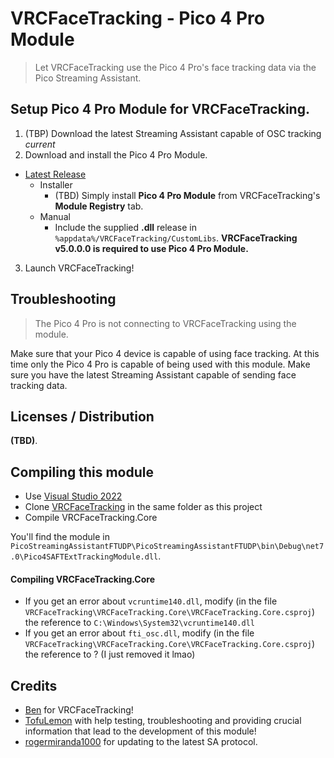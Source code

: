 # VRCFaceTracking - Pico 4 Pro Module

> Let VRCFaceTracking use the Pico 4 Pro's face tracking data via the Pico Streaming Assistant.

## Setup **Pico 4 Pro Module** for **VRCFaceTracking**.

1. (TBP) Download the latest Streaming Assistant capable of OSC tracking *current*
2. Download and install the Pico 4 Pro Module.
* [Latest Release](https://github.com/regzo2/PicoStreamingAssistantFTUDP/releases)
  * Installer
    * (TBD) Simply install **Pico 4 Pro Module** from VRCFaceTracking's **Module Registry** tab.
  * Manual
    * Include the supplied **.dll** release in `%appdata%/VRCFaceTracking/CustomLibs`. 
**VRCFaceTracking v5.0.0.0 is required to use Pico 4 Pro Module.**

3. Launch VRCFaceTracking!

## Troubleshooting

> The Pico 4 Pro is not connecting to VRCFaceTracking using the module.

Make sure that your Pico 4 device is capable of using face tracking. 
At this time only the Pico 4 Pro is capable of being used with this module.
Make sure you have the latest Streaming Assistant capable of sending 
face tracking data.

  
## Licenses / Distribution

**(TBD)**.

## Compiling this module
- Use [Visual Studio 2022](https://visualstudio.microsoft.com/es/vs/)
- Clone [VRCFaceTracking](https://github.com/benaclejames/VRCFaceTracking) in the same folder as this project
- Compile VRCFaceTracking.Core

You'll find the module in `PicoStreamingAssistantFTUDP\PicoStreamingAssistantFTUDP\bin\Debug\net7.0\Pico4SAFTExtTrackingModule.dll`.

#### Compiling VRCFaceTracking.Core

- If you get an error about `vcruntime140.dll`, modify (in the file `VRCFaceTracking\VRCFaceTracking.Core\VRCFaceTracking.Core.csproj`) the reference to `C:\Windows\System32\vcruntime140.dll`
- If you get an error about `fti_osc.dll`, modify (in the file `VRCFaceTracking\VRCFaceTracking.Core\VRCFaceTracking.Core.csproj`) the reference to ? (I just removed it lmao)

## Credits
- [Ben](https://github.com/benaclejames/) for VRCFaceTracking!
- [TofuLemon](https://github.com/ULemon/) with help testing, troubleshooting and providing crucial information that lead to the development of this module!
- [rogermiranda1000](https://github.com/rogermiranda1000) for updating to the latest SA protocol.
